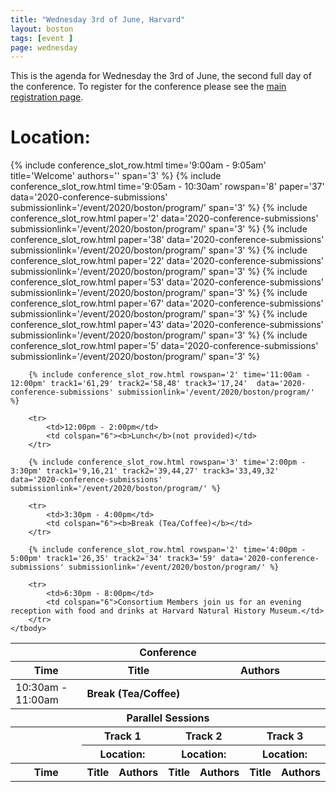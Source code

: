 ```yaml
---
title: "Wednesday 3rd of June, Harvard"
layout: boston
tags: [event ]
page: wednesday
---
```


This is the agenda for Wednesday the 3rd of June, the second full day of the conference. To register for the conference please see the [main registration page][registration].

# Location: 
<table class="api-table">
    <thead>
        <tr>
            <th colspan="7">Conference</th>
        </tr>
        <tr>
            <th>Time</th>
            <th colspan="3">Title</th>
            <th colspan="3">Authors</th>
        </tr>
    </thead>
    <tbody>
        {% include conference_slot_row.html time='9:00am - 9:05am' title='Welcome' authors='' span='3' %}
        {% include conference_slot_row.html time='9:05am - 10:30am' rowspan='8' paper='37' data='2020-conference-submissions' submissionlink='/event/2020/boston/program/' span='3' %} 
        {% include conference_slot_row.html paper='2' data='2020-conference-submissions' submissionlink='/event/2020/boston/program/' span='3' %}
        {% include conference_slot_row.html paper='38' data='2020-conference-submissions' submissionlink='/event/2020/boston/program/' span='3' %}
        {% include conference_slot_row.html paper='22' data='2020-conference-submissions' submissionlink='/event/2020/boston/program/' span='3' %}
        {% include conference_slot_row.html paper='53' data='2020-conference-submissions' submissionlink='/event/2020/boston/program/' span='3' %}
        {% include conference_slot_row.html paper='67' data='2020-conference-submissions' submissionlink='/event/2020/boston/program/' span='3' %}
        {% include conference_slot_row.html paper='43' data='2020-conference-submissions' submissionlink='/event/2020/boston/program/' span='3' %}
        {% include conference_slot_row.html paper='5' data='2020-conference-submissions' submissionlink='/event/2020/boston/program/' span='3' %}
        <tr>
            <td>10:30am - 11:00am</td>
            <td colspan="6"><b>Break (Tea/Coffee)</b></td>
        </tr>    
    </tbody>
    <tbody>
        <tr>
            <th colspan="7">Parallel Sessions</th>
        </tr>
        <tr>
            <th rowspan="2"></th>
            <th colspan="2">Track 1</th>
            <th colspan="2">Track 2</th>
            <th colspan="2">Track 3</th>
        </tr>
        <tr>
            <th colspan="2">Location: </th>
            <th colspan="2">Location: </th>
            <th colspan="2">Location: </th>
        </tr>
        <tr>
            <th>Time</th>
            <th>Title</th>
            <th>Authors</th>
            <th>Title</th>
            <th>Authors</th>
            <th>Title</th>
            <th>Authors</th>
        </tr>

        {% include conference_slot_row.html rowspan='2' time='11:00am - 12:00pm' track1='61,29' track2='58,48' track3='17,24'  data='2020-conference-submissions' submissionlink='/event/2020/boston/program/' %} 

        <tr>
            <td>12:00pm - 2:00pm</td>
            <td colspan="6"><b>Lunch</b>(not provided)</td>
        </tr>    

        {% include conference_slot_row.html rowspan='3' time='2:00pm - 3:30pm' track1='9,16,21' track2='39,44,27' track3='33,49,32' data='2020-conference-submissions' submissionlink='/event/2020/boston/program/' %} 

        <tr>
            <td>3:30pm - 4:00pm</td>
            <td colspan="6"><b>Break (Tea/Coffee)</b></td>
        </tr>    

        {% include conference_slot_row.html rowspan='2' time='4:00pm - 5:00pm' track1='26,35' track2='34' track3='59' data='2020-conference-submissions' submissionlink='/event/2020/boston/program/' %} 

        <tr>
            <td>6:30pm - 8:00pm</td>
            <td colspan="6">Consortium Members join us for an evening reception with food and drinks at Harvard Natural History Museum.</td>
        </tr>
    </tbody>
</table>

[registration]: https://www.eventbrite.co.uk/e/2020-iiif-annual-conference-tickets-92771629441
